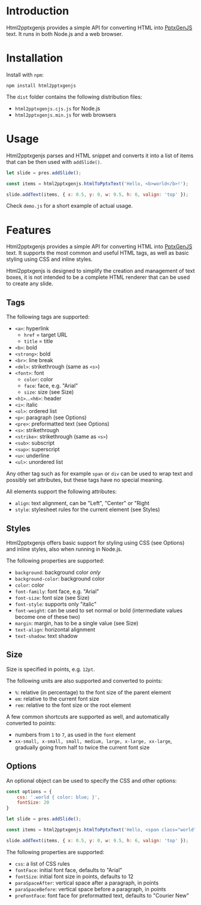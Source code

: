 # Introduction 
Html2pptxgenjs provides a simple API for converting HTML into [PptxGenJS](https://github.com/gitbrent/PptxGenJS) text. It runs in both Node.js and a web browser.

# Installation
Install with ```npm```:

```npm install html2pptxgenjs```

The ```dist``` folder contains the following distribution files:
- ```html2pptxgenjs.cjs.js``` for Node.js
- ```html2pptxgenjs.min.js``` for web browsers

# Usage
Html2pptxgenjs parses and HTML snippet and converts it into a list of items that can be then used with ```addSlide()```.

``` js
let slide = pres.addSlide();

const items = html2pptxgenjs.htmlToPptxText('Hello, <b>world</b>!');

slide.addText(items, { x: 0.5, y: 0, w: 9.5, h: 6, valign: 'top' });
```

Check ```demo.js``` for a short example of actual usage.

# Features
Html2pptxgenjs provides a simple API for converting HTML into [PptxGenJS](https://github.com/gitbrent/PptxGenJS) text. It supports the most common and useful HTML tags, as well as basic styling using CSS and inline styles.

Html2pptxgenjs is designed to simplify the creation and management of text boxes, it is not intended to be a complete HTML renderer that can be used to create any slide.

## Tags
The following tags are supported:
- ```<a>```: hyperlink
    - ```href``` = target URL
    - ```title``` = title
- ```<b>```: bold
- ```<strong>```: bold
- ```<br>```: line break
- ```<del>```: strikethrough (same as ```<s>```)
- ```<font>```: font
    - ```color```: color
    - ```face```: face, e.g. "Arial"
    - ```size```: size (see Size) 
- ```<h1>```...```<h6>```: header
- ```<i>```: italic
- ```<ol>```: ordered list
- ```<p>```: paragraph (see Options)
- ```<pre>```: preformatted text (see Options)
- ```<s>```: strikethrough
- ```<strike>```: strikethrough (same as ```<s>```)
- ```<sub>```: subscript
- ```<sup>```: superscript
- ```<u>```: underline
- ```<ul>```: unordered list

Any other tag such as for example ```span``` or ```div``` can be used to wrap text and possibly set attributes, but these tags have no special meaning.

All elements support the following attributes:
- ```align```: text alignment, can be "Left", "Center" or "Right
- ```style```: stylesheet rules for the current element (see Styles)

## Styles
Html2pptxgenjs offers basic support for styling using CSS (see Options) and inline styles, also when running in Node.js.

The following properties are supported:
- ```background```: background color *only*
- ```background-color```: background color
- ```color```: color
- ```font-family```: font face, e.g. "Arial"
- ```font-size```: font size (see Size)
- ```font-style```: supports only "italic"
- ```font-weight```: can be used to set normal or bold (intermediate values become one of these two)
- ```margin```: margin, has to be a single value (see Size)
- ```text-align```: horizontal alignment
- ```text-shadow```: text shadow

## Size
Size is specified in points, e.g. ```12pt```.

The following units are also supported and converted to points:
- ```%```: relative (in percentage) to the font size of the parent element
- ```em```: relative to the current font size
- ```rem```: relative to the font size or the root element

A few common shortcuts are supported as well, and automatically converted to points:
- numbers from ```1``` to ```7```, as used in the ```font``` element
- ```xx-small, x-small, small, medium, large, x-large, xx-large```, gradually going from half to twice the current font size

## Options
An optional object can be used to specify the CSS and other options:

``` js
const options = {
    css: '.world { color: blue; }',
    fontSize: 20
}

let slide = pres.addSlide();

const items = html2pptxgenjs.htmlToPptxText('Hello, <span class="world">world</span>!', options);

slide.addText(items, { x: 0.5, y: 0, w: 9.5, h: 6, valign: 'top' });
```

The following properties are supported:
- ```css```: a list of CSS rules
- ```fontFace```: initial font face, defaults to "Arial"
- ```fontSize```: initial font size in points, defaults to 12
- ```paraSpaceAfter```: vertical space after a paragraph, in points
- ```paraSpaceBefore```: vertical space before a paragraph, in points
- ```preFontFace```: font face for preformatted text, defaults to "Courier New"
